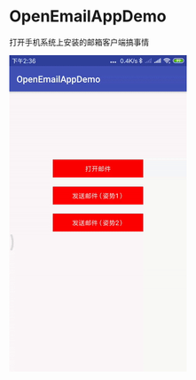 # OpenEmailAppDemo
打开手机系统上安装的邮箱客户端搞事情

![ABC](https://github.com/tuikes/MarkdownPhotos/blob/master/open_email_app.gif) 
